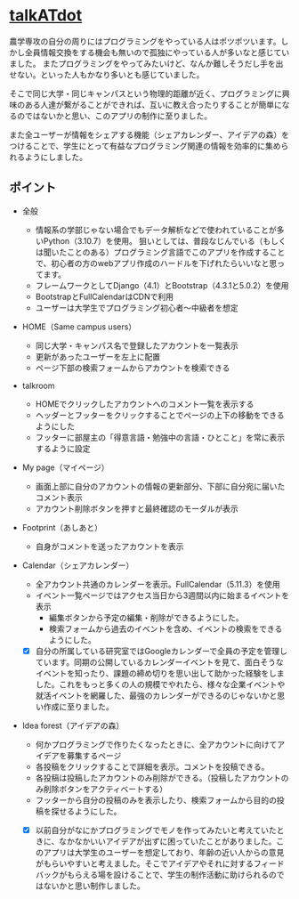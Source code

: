 # [talkATdot](https://talkatdot.herokuapp.com/)
農学専攻の自分の周りにはプログラミングをやっている人はポツポツいます。しかし全員情報交換をする機会も無いので孤独にやっている人が多いなと感じていました。
またプログラミングをやってみたいけど、なんか難しそうだし手を出せない。といった人もかなり多いとも感じていました。

そこで同じ大学・同じキャンパスという物理的距離が近く、プログラミングに興味のある人達が繋がることができれば、互いに教え合ったりすることが簡単になるのではないかと思い、このアプリの制作に至りました。

また全ユーザーが情報をシェアする機能（シェアカレンダー、アイデアの森）をつけることで、学生にとって有益なプログラミング関連の情報を効率的に集められるようにしました。

## ポイント
- 全般
  - 情報系の学部じゃない場合でもデータ解析などで使われていることが多いPython（3.10.7）を使用。
    狙いとしては、普段なじんでいる（もしくは聞いたことのある）プログラミング言語でこのアプリを作成することで、初心者の方のwebアプリ作成のハードルを下げれたらいいなと思ってます。
  - フレームワークとしてDjango（4.1）とBootstrap（4.3.1と5.0.2）を使用
  - BootstrapとFullCalendarはCDNで利用
  - ユーザーは大学生でプログラミング初心者～中級者を想定
  
- HOME（Same campus users）
  - 同じ大学・キャンパス名で登録したアカウントを一覧表示
  - 更新があったユーザーを左上に配置
  - ページ下部の検索フォームからアカウントを検索できる
  
- talkroom
  - HOMEでクリックしたアカウントへのコメント一覧を表示する
  - ヘッダーとフッターをクリックすることでページの上下の移動をできるようにした
  - フッターに部屋主の「得意言語・勉強中の言語・ひとこと」を常に表示するように設定
  
- My page（マイページ）
  - 画面上部に自分のアカウントの情報の更新部分、下部に自分宛に届いたコメント表示
  - アカウント削除ボタンを押すと最終確認のモーダルが表示
  
- Footprint（あしあと）
  - 自身がコメントを送ったアカウントを表示

- Calendar（シェアカレンダー）
  - 全アカウント共通のカレンダーを表示。FullCalendar（5.11.3）を使用
  - イベント一覧ページではアクセス当日から3週間以内に始まるイベントを表示
    - 編集ボタンから予定の編集・削除ができるようにした。
    - 検索フォームから過去のイベントを含め、イベントの検索をできるようにした。
  - [x] 自分の所属している研究室ではGoogleカレンダーで全員の予定を管理しています。同期の公開しているカレンダーイベントを見て、面白そうなイベントを知ったり、課題の締め切りを思い出して助かった経験をしました。これをもっと多くの人の規模でやれたら、様々な企業イベントや就活イベントを網羅した、最強のカレンダーができるのじゃないかと思い作成に至りました。
  
- Idea forest（アイデアの森）
  - 何かプログラミングで作りたくなったときに、全アカウントに向けてアイデアを募集するページ
  - 各投稿をクリックすることで詳細を表示。コメントを投稿できる。
  - 各投稿は投稿したアカウントのみ削除ができる。（投稿したアカウントのみ削除ボタンをアクティベートする）
  - フッターから自分の投稿のみを表示したり、検索フォームから目的の投稿を探せるようにした。
  - [x] 以前自分がなにかプログラミングでモノを作ってみたいと考えていたときに、なかなかいいアイデアが出ずに困っていたことがありました。このアプリは大学生のユーザーを想定しており、年齢の近い人からの意見がもらいやすいと考えました。そこでアイデアやそれに対するフィードバックがもらえる場を設けることで、学生の制作活動に助けられるのではないかと思い制作しました。
  
